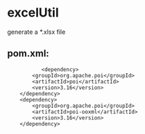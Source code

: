 # excelUtil
generate a *.xlsx file


## pom.xml:
               <dependency>
			<groupId>org.apache.poi</groupId>
			<artifactId>poi</artifactId>
			<version>3.16</version>
		</dependency>
		<dependency>
			<groupId>org.apache.poi</groupId>
			<artifactId>poi-ooxml</artifactId>
			<version>3.16</version>
		</dependency>
